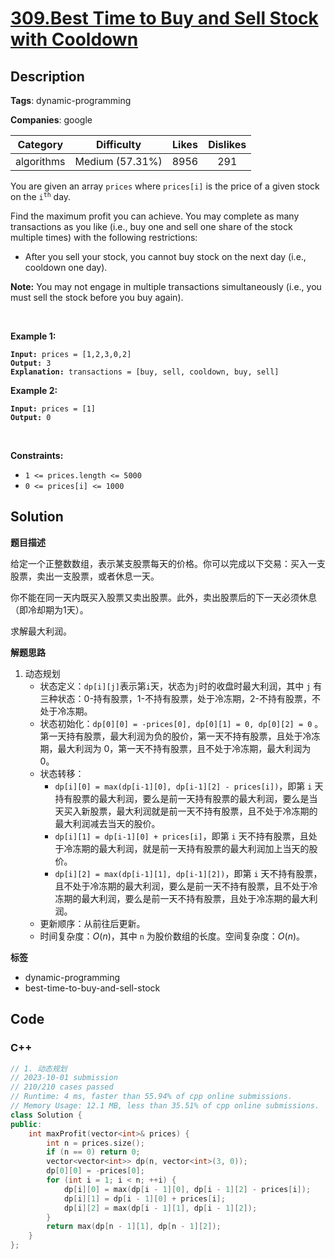 # [309.Best Time to Buy and Sell Stock with Cooldown](https://leetcode.com/problems/best-time-to-buy-and-sell-stock-with-cooldown/description/)

## Description

**Tags**: dynamic-programming

**Companies**: google

|  Category  |   Difficulty    | Likes | Dislikes |
| :--------: | :-------------: | :---: | :------: |
| algorithms | Medium (57.31%) | 8956  |   291    |

<p>You are given an array <code>prices</code> where <code>prices[i]</code> is the price of a given stock on the <code>i<sup>th</sup></code> day.</p>
<p>Find the maximum profit you can achieve. You may complete as many transactions as you like (i.e., buy one and sell one share of the stock multiple times) with the following restrictions:</p>
<ul>
  <li>After you sell your stock, you cannot buy stock on the next day (i.e., cooldown one day).</li>
</ul>
<p><strong>Note:</strong> You may not engage in multiple transactions simultaneously (i.e., you must sell the stock before you buy again).</p>
<p>&nbsp;</p>
<p><strong class="example">Example 1:</strong></p>
<pre><code><strong>Input:</strong> prices = [1,2,3,0,2]
<strong>Output:</strong> 3
<strong>Explanation:</strong> transactions = [buy, sell, cooldown, buy, sell]</code></pre>
<p><strong class="example">Example 2:</strong></p>
<pre><code><strong>Input:</strong> prices = [1]
<strong>Output:</strong> 0</code></pre>
<p>&nbsp;</p>
<p><strong>Constraints:</strong></p>
<ul>
  <li><code>1 &lt;= prices.length &lt;= 5000</code></li>
  <li><code>0 &lt;= prices[i] &lt;= 1000</code></li>
</ul>

## Solution

**题目描述**

给定一个正整数数组，表示某支股票每天的价格。你可以完成以下交易：买入一支股票，卖出一支股票，或者休息一天。

你不能在同一天内既买入股票又卖出股票。此外，卖出股票后的下一天必须休息（即冷却期为1天）。

求解最大利润。

**解题思路**

1. 动态规划
   - 状态定义：`dp[i][j]`表示第`i`天，状态为`j`时的收盘时最大利润，其中 `j` 有三种状态：0-持有股票，1-不持有股票，处于冷冻期，2-不持有股票，不处于冷冻期。
   - 状态初始化：`dp[0][0] = -prices[0], dp[0][1] = 0, dp[0][2] = 0` 。第一天持有股票，最大利润为负的股价，第一天不持有股票，且处于冷冻期，最大利润为 0，第一天不持有股票，且不处于冷冻期，最大利润为 0。
   - 状态转移：
     - `dp[i][0] = max(dp[i-1][0], dp[i-1][2] - prices[i])`，即第 `i` 天持有股票的最大利润，要么是前一天持有股票的最大利润，要么是当天买入新股票，最大利润就是前一天不持有股票，且不处于冷冻期的最大利润减去当天的股价。
     - `dp[i][1] = dp[i-1][0] + prices[i]`，即第 `i` 天不持有股票，且处于冷冻期的最大利润，就是前一天持有股票的最大利润加上当天的股价。
     - `dp[i][2] = max(dp[i-1][1], dp[i-1][2])`，即第 `i` 天不持有股票，且不处于冷冻期的最大利润，要么是前一天不持有股票，且不处于冷冻期的最大利润，要么是前一天不持有股票，且处于冷冻期的最大利润。
   - 更新顺序：从前往后更新。
   - 时间复杂度：$O(n)$，其中 `n` 为股价数组的长度。空间复杂度：$O(n)$。

**标签**

- dynamic-programming
- best-time-to-buy-and-sell-stock

<!-- code start -->
## Code

### C++

```cpp
// 1. 动态规划
// 2023-10-01 submission
// 210/210 cases passed
// Runtime: 4 ms, faster than 55.94% of cpp online submissions.
// Memory Usage: 12.1 MB, less than 35.51% of cpp online submissions.
class Solution {
public:
    int maxProfit(vector<int>& prices) {
        int n = prices.size();
        if (n == 0) return 0;
        vector<vector<int>> dp(n, vector<int>(3, 0));
        dp[0][0] = -prices[0];
        for (int i = 1; i < n; ++i) {
            dp[i][0] = max(dp[i - 1][0], dp[i - 1][2] - prices[i]);
            dp[i][1] = dp[i - 1][0] + prices[i];
            dp[i][2] = max(dp[i - 1][1], dp[i - 1][2]);
        }
        return max(dp[n - 1][1], dp[n - 1][2]);
    }
};
```

<!-- code end -->

